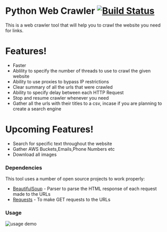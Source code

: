 # Python Web Crawler [![Build Status](https://travis-ci.org/eckarthik/PyWebCrawler.svg?branch=master)](https://travis-ci.org/eckarthik/PyWebCrawler)

This is a web crawler tool that will help you to crawl the website you need for links.


# Features!

  - Faster
  - Ablility to specify the number of threads to use to crawl the given website
  - Ability to use proxies to bypass IP restrictions
  - Clear summary of all the urls that were crawled
  - Ability to specify delay between each HTTP Request
  - Stop and resume crawler whenever you need
  - Gather all the urls with their titles to a csv, incase if you are planning to create a search engine

# Upcoming Features!

  - Search for specific text throughout the website
  - Gather AWS Buckets,Emails,Phone Numbers etc
  - Download all images

### Dependencies

This tool uses a number of open source projects to work properly:

* [BeautifulSoup](https://pypi.org/project/beautifulsoup4/) - Parser to parse the HTML response of each request made to the URLs
* [Requests](https://pypi.org/project/requests/) - To make GET requests to the URLs



### Usage

![usage demo](https://images2.imgbox.com/18/b4/ZUQeFpWu_o.png)
